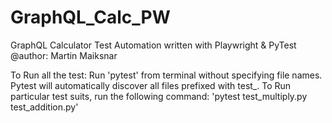 # GraphQL_Calc_PW
GraphQL Calculator Test Automation written with Playwright & PyTest
@author: Martin Maiksnar

To Run all the test: Run 'pytest' from terminal without specifying file names. Pytest will automatically discover all files prefixed with test_.
To Run particular test suits, run the following command: 'pytest test_multiply.py test_addition.py'